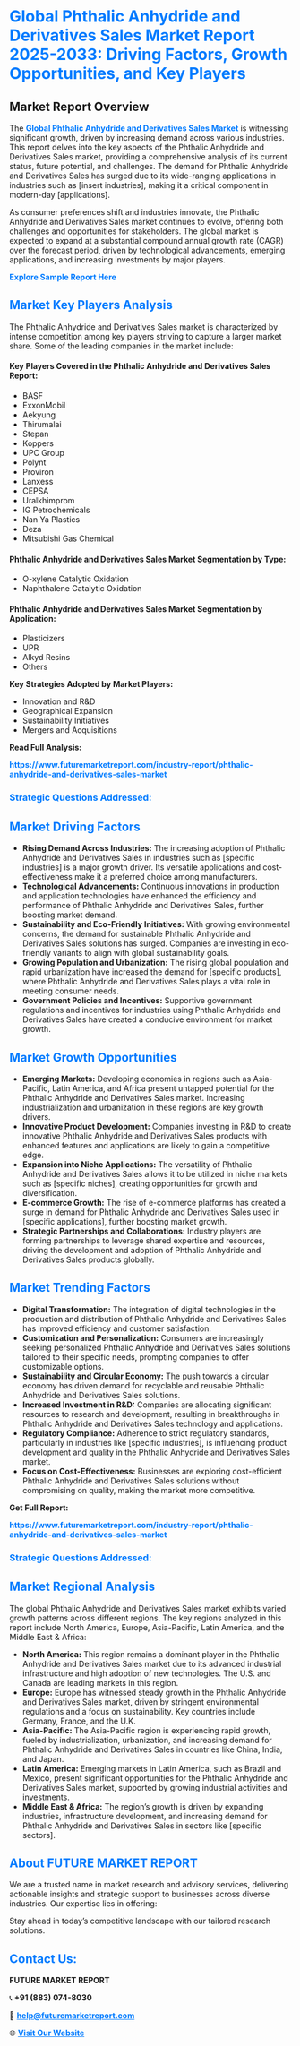 <h1 style="color: #007BFF;">Global Phthalic Anhydride and Derivatives Sales Market Report 2025-2033: Driving Factors, Growth Opportunities, and Key Players</h1>

<section id="overview">
<h2>Market Report Overview</h2>
<p>The <a href="https://www.futuremarketreport.com/industry-report/phthalic-anhydride-and-derivatives-sales-market" style="color: #007BFF; text-decoration: none;"><strong>Global Phthalic Anhydride and Derivatives Sales Market</strong></a> is witnessing significant growth, driven by increasing demand across various industries. This report delves into the key aspects of the Phthalic Anhydride and Derivatives Sales market, providing a comprehensive analysis of its current status, future potential, and challenges. The demand for Phthalic Anhydride and Derivatives Sales has surged due to its wide-ranging applications in industries such as [insert industries], making it a critical component in modern-day [applications].</p>
<p>As consumer preferences shift and industries innovate, the Phthalic Anhydride and Derivatives Sales market continues to evolve, offering both challenges and opportunities for stakeholders. The global market is expected to expand at a substantial compound annual growth rate (CAGR) over the forecast period, driven by technological advancements, emerging applications, and increasing investments by major players.</p>
</section>

<section id="overview">
<p><a href="https://www.futuremarketreport.com/request-sample/reportId=109381" style="color: #007BFF; text-decoration: none;"><strong>Explore Sample Report Here</strong></a></p>
</section>

<section id="key-players">
<h2 style="color: #007BFF;">Market Key Players Analysis</h2>
<p>The Phthalic Anhydride and Derivatives Sales market is characterized by intense competition among key players striving to capture a larger market share. Some of the leading companies in the market include:</p>
<h4>Key Players Covered in the Phthalic Anhydride and Derivatives Sales Report:</h4>
<ul><li>BASF</li><li>ExxonMobil</li><li>Aekyung</li><li>Thirumalai</li><li>Stepan</li><li>Koppers</li><li>UPC Group</li><li>Polynt</li><li>Proviron</li><li>Lanxess</li><li>CEPSA</li><li>Uralkhimprom</li><li>IG Petrochemicals</li><li>Nan Ya Plastics</li><li>Deza</li><li>Mitsubishi Gas Chemical</li></ul>
<h4>Phthalic Anhydride and Derivatives Sales Market Segmentation by Type:</h4>
<ul><li>O-xylene Catalytic Oxidation</li><li>Naphthalene Catalytic Oxidation</li></ul>

<h4>Phthalic Anhydride and Derivatives Sales Market Segmentation by Application:</h4>
<ul><li>Plasticizers</li><li>UPR</li><li>Alkyd Resins</li><li>Others</li></ul>
<p><strong>Key Strategies Adopted by Market Players:</strong></p>
<ul>
<li>Innovation and R&D</li>
<li>Geographical Expansion</li>
<li>Sustainability Initiatives</li>
<li>Mergers and Acquisitions</li>
</ul>
</section>

<section>
<p><strong>Read Full Analysis: </strong></p><a href="https://www.futuremarketreport.com/industry-report/phthalic-anhydride-and-derivatives-sales-market" style="color: #007BFF; text-decoration: none;"><strong>https://www.futuremarketreport.com/industry-report/phthalic-anhydride-and-derivatives-sales-market</strong></a>
<h3 style="color: #007BFF;">Strategic Questions Addressed:</h3>
</section>

<section id="driving-factors">
<h2 style="color: #007BFF;">Market Driving Factors</h2>
<ul>
<li><strong>Rising Demand Across Industries:</strong> The increasing adoption of Phthalic Anhydride and Derivatives Sales in industries such as [specific industries] is a major growth driver. Its versatile applications and cost-effectiveness make it a preferred choice among manufacturers.</li>
<li><strong>Technological Advancements:</strong> Continuous innovations in production and application technologies have enhanced the efficiency and performance of Phthalic Anhydride and Derivatives Sales, further boosting market demand.</li>
<li><strong>Sustainability and Eco-Friendly Initiatives:</strong> With growing environmental concerns, the demand for sustainable Phthalic Anhydride and Derivatives Sales solutions has surged. Companies are investing in eco-friendly variants to align with global sustainability goals.</li>
<li><strong>Growing Population and Urbanization:</strong> The rising global population and rapid urbanization have increased the demand for [specific products], where Phthalic Anhydride and Derivatives Sales plays a vital role in meeting consumer needs.</li>
<li><strong>Government Policies and Incentives:</strong> Supportive government regulations and incentives for industries using Phthalic Anhydride and Derivatives Sales have created a conducive environment for market growth.</li>
</ul>
</section>

<section id="growth-opportunities">
<h2 style="color: #007BFF;">Market Growth Opportunities</h2>
<ul>
<li><strong>Emerging Markets:</strong> Developing economies in regions such as Asia-Pacific, Latin America, and Africa present untapped potential for the Phthalic Anhydride and Derivatives Sales market. Increasing industrialization and urbanization in these regions are key growth drivers.</li>
<li><strong>Innovative Product Development:</strong> Companies investing in R&D to create innovative Phthalic Anhydride and Derivatives Sales products with enhanced features and applications are likely to gain a competitive edge.</li>
<li><strong>Expansion into Niche Applications:</strong> The versatility of Phthalic Anhydride and Derivatives Sales allows it to be utilized in niche markets such as [specific niches], creating opportunities for growth and diversification.</li>
<li><strong>E-commerce Growth:</strong> The rise of e-commerce platforms has created a surge in demand for Phthalic Anhydride and Derivatives Sales used in [specific applications], further boosting market growth.</li>
<li><strong>Strategic Partnerships and Collaborations:</strong> Industry players are forming partnerships to leverage shared expertise and resources, driving the development and adoption of Phthalic Anhydride and Derivatives Sales products globally.</li>
</ul>
</section>

<section id="trending-factors">
<h2 style="color: #007BFF;">Market Trending Factors</h2>
<ul>
<li><strong>Digital Transformation:</strong> The integration of digital technologies in the production and distribution of Phthalic Anhydride and Derivatives Sales has improved efficiency and customer satisfaction.</li>
<li><strong>Customization and Personalization:</strong> Consumers are increasingly seeking personalized Phthalic Anhydride and Derivatives Sales solutions tailored to their specific needs, prompting companies to offer customizable options.</li>
<li><strong>Sustainability and Circular Economy:</strong> The push towards a circular economy has driven demand for recyclable and reusable Phthalic Anhydride and Derivatives Sales solutions.</li>
<li><strong>Increased Investment in R&D:</strong> Companies are allocating significant resources to research and development, resulting in breakthroughs in Phthalic Anhydride and Derivatives Sales technology and applications.</li>
<li><strong>Regulatory Compliance:</strong> Adherence to strict regulatory standards, particularly in industries like [specific industries], is influencing product development and quality in the Phthalic Anhydride and Derivatives Sales market.</li>
<li><strong>Focus on Cost-Effectiveness:</strong> Businesses are exploring cost-efficient Phthalic Anhydride and Derivatives Sales solutions without compromising on quality, making the market more competitive.</li>
</ul>
</section>

<section>
<p><strong>Get Full Report: </strong></p><a href="https://www.futuremarketreport.com/industry-report/phthalic-anhydride-and-derivatives-sales-market" style="color: #007BFF; text-decoration: none;"><strong>https://www.futuremarketreport.com/industry-report/phthalic-anhydride-and-derivatives-sales-market</strong></a>
<h3 style="color: #007BFF;">Strategic Questions Addressed:</h3>
</section>


<section id="regional-analysis">
<h2 style="color: #007BFF;">Market Regional Analysis</h2>
<p>The global Phthalic Anhydride and Derivatives Sales market exhibits varied growth patterns across different regions. The key regions analyzed in this report include North America, Europe, Asia-Pacific, Latin America, and the Middle East & Africa:</p>
<ul>
<li><strong>North America:</strong> This region remains a dominant player in the Phthalic Anhydride and Derivatives Sales market due to its advanced industrial infrastructure and high adoption of new technologies. The U.S. and Canada are leading markets in this region.</li>
<li><strong>Europe:</strong> Europe has witnessed steady growth in the Phthalic Anhydride and Derivatives Sales market, driven by stringent environmental regulations and a focus on sustainability. Key countries include Germany, France, and the U.K.</li>
<li><strong>Asia-Pacific:</strong> The Asia-Pacific region is experiencing rapid growth, fueled by industrialization, urbanization, and increasing demand for Phthalic Anhydride and Derivatives Sales in countries like China, India, and Japan.</li>
<li><strong>Latin America:</strong> Emerging markets in Latin America, such as Brazil and Mexico, present significant opportunities for the Phthalic Anhydride and Derivatives Sales market, supported by growing industrial activities and investments.</li>
<li><strong>Middle East & Africa:</strong> The region’s growth is driven by expanding industries, infrastructure development, and increasing demand for Phthalic Anhydride and Derivatives Sales in sectors like [specific sectors].</li>
</ul>
</section>

<footer>
<h2 style="color: #007BFF;">About FUTURE MARKET REPORT</h2>
<p>We are a trusted name in market research and advisory services, delivering actionable insights and strategic support to businesses across diverse industries. Our expertise lies in offering:</p>

<p>Stay ahead in today’s competitive landscape with our tailored research solutions.</p>

<h2 style="color: #007BFF;">Contact Us:</h2>
<p><strong>FUTURE MARKET REPORT</strong></p>
<p>📞 <strong>+91 (883) 074-8030</strong></p>
<p>📧 <strong><a href="mailto:help@futuremarketreport.com" style="color: #007BFF;">help@futuremarketreport.com</a></strong></p>
<p>🌐 <strong><a href="https://www.futuremarketreport.com/" style="color: #007BFF;">Visit Our Website</a></strong></p>
</footer>
